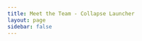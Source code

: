 ```yaml
---
title: Meet the Team - Collapse Launcher
layout: page
sidebar: false
---
```

<script setup>
    import teamPage from './scripts/team.vue';
</script>

<teamPage />